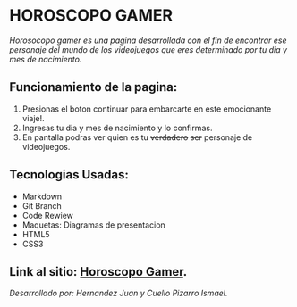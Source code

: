 # HOROSCOPO GAMER
 
*Horosocopo gamer es una pagina desarrollada con el fin de encontrar ese personaje del mundo de los videojuegos
que eres determinado por tu dia y mes de nacimiento.*

## Funcionamiento de la pagina:

1. Presionas el boton continuar para embarcarte en este emocionante viaje!.
2. Ingresas tu dia y mes de nacimiento y lo confirmas.
3. En pantalla podras ver quien es tu ~~verdadero~~ ~~ser~~ personaje de videojuegos.

## Tecnologias Usadas: ##

- Markdown
- Git Branch
- Code Rewiew
- Maquetas: Diagramas de presentacion
- HTML5
- CSS3

## Link al sitio: [Horoscopo Gamer](https://ucc-labcompu2.github.io/proyecto2024-cuello-hernandez/).



 *Desarrollado por: Hernandez Juan y Cuello Pizarro Ismael.*
